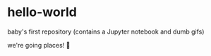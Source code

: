 # hello-world
<p>baby's first repository (contains a Jupyter notebook and dumb gifs)</p>
<p>we're going places! 🌴</p>
